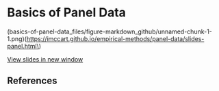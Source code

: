# Basics of Panel Data

 \(basics-of-panel-data\_files/figure-markdown\_github/unnamed-chunk-1-1.png\)\(https://imccart.github.io/empirical-methods/panel-data/slides-panel.html\)

[ View slides in new window](https://imccart.github.io/empirical-methods/panel-data/slides-panel.html)

## References

